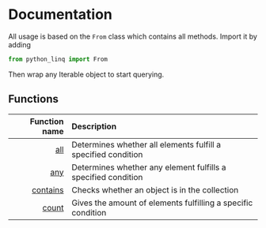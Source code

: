 Documentation
=============

All usage is based on the `From` class which contains all methods. Import it by adding
``` python
from python_linq import From
```

Then wrap any Iterable object to start querying.

Functions
---------

| Function name | Description |
| -: | :- |
| [all](docs/all.md) | Determines whether all elements fulfill a specified condition |
| [any](docs/any.md) | Determines whether any element fulfills a specified condition |
| [contains](docs/contains.md) | Checks whether an object is in the collection |
| [count](docs/count.md) | Gives the amount of elements fulfilling a specific condition |